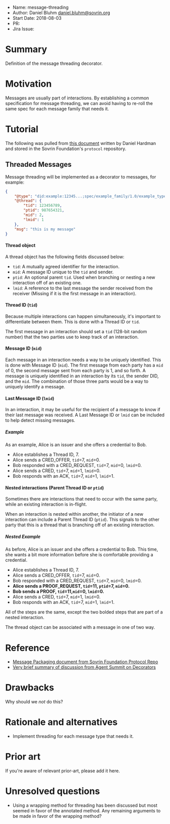 - Name: message-threading
- Author: Daniel Bluhm <daniel.bluhm@sovrin.org>
- Start Date: 2018-08-03
- PR:
- Jira Issue:

# Summary
[summary]: #summary

Definition of the message threading decorator.

# Motivation
[motivation]: #motivation

Messages are usually part of interactions. By establishing a common specification for message threading, we can avoid
having to re-roll the same spec for each message family that needs it.

# Tutorial
[tutorial]: #tutorial

The following was pulled from [this
document](https://raw.githubusercontent.com/sovrin-foundation/protocol/master/janus/message-packaging.md) written by
Daniel Hardman and stored in the Sovrin Foundation's `protocol` repository.

## Threaded Messages
Message threading will be implemented as a decorator to messages, for example:
```json
{
    "@type": "did:example:12345...;spec/example_family/1.0/example_type",
	"@thread": {
	    "tid": 123456789,
		"ptid": 987654321,
		"mid": 2,
		"lmid": 1
	},
	"msg": "this is my message"
}
```

#### Thread object
A thread object has the following fields discussed below:

* `tid`: A mutually agreed identifier for the interaction.
* `mid`: A message ID unique to the `tid` and sender.
* `ptid`: An optional parent `tid`. Used when branching or nesting a new interaction off of an existing one.
* `lmid`: A reference to the last message the sender received from the receiver (Missing if it is the first message in
  an interaction).

#### Thread ID (`tid`)
Because multiple interactions can happen simultaneously, it's important to differentiate between them. This is done with
a Thread ID or `tid`.

The first message in an interaction should set a `tid` (128-bit random number) that the two parties use to keep track of
an interaction.

#### Message ID (`mid`)
Each message in an interaction needs a way to be uniquely identified. This is done with Message ID (`mid`). The first
message from each party has a `mid` of 0, the second message sent from each party is 1, and so forth. A message is
uniquely identified in an interaction by its `tid`, the sender DID, and the `mid`. The combination of those three parts
would be a way to uniquely identify a message.

#### Last Message ID (`lmid`)
In an interaction, it may be useful for the recipient of a message to know if their last message was received. A Last
Message ID or `lmid` can be included to help detect missing messages.

##### Example
As an example, Alice is an issuer and she offers a credential to Bob.

* Alice establishes a Thread ID, 7.
* Alice sends a CRED_OFFER, `tid`=7, `mid`=0. 
* Bob responded with a CRED_REQUEST, `tid`=7, `mid`=0, `lmid`=0.
* Alice sends a CRED, `tid`=7, `mid`=1, `lmid`=0.
* Bob responds with an ACK, `tid`=7, `mid`=1, `lmid`=1.

#### Nested interactions (Parent Thread ID or `ptid`)
Sometimes there are interactions that need to occur with the same party, while an existing interaction is in-flight.

When an interaction is nested within another, the initiator of a new interaction can include a Parent Thread ID
(`ptid`). This signals to the other party that this is a thread that is branching off of an existing interaction.

##### Nested Example
As before, Alice is an issuer and she offers a credential to Bob. This time, she wants a bit more information before she
is comfortable providing a credential.

* Alice establishes a Thread ID, 7.
* Alice sends a CRED_OFFER, `tid`=7, `mid`=0. 
* Bob responded with a CRED_REQUEST, `tid`=7, `mid`=0, `lmid`=0.
* **Alice sends a PROOF_REQUEST, `tid`=11, `ptid`=7, `mid`=0.**
* **Bob sends a PROOF, `tid`=11,`mid`=0, `lmid`=0.**
* Alice sends a CRED, `tid`=7, `mid`=1, `lmid`=0.
* Bob responds with an ACK, `tid`=7, `mid`=1, `lmid`=1.

All of the steps are the same, except the two bolded steps that are part of a nested interaction.

The thread object can be associated with a message in one of two way.

# Reference
[reference]: #reference

- [Message Packaging document from Sovrin Foundation Protocol Repo](https://raw.githubusercontent.com/sovrin-foundation/protocol/master/janus/message-packaging.md)
- [Very brief summary of discussion from Agent Summit on Decorators](https://docs.google.com/presentation/d/1l-po2IKVhXZHKlgpLba2RGq0Md9Rf19lDLEXMKwLdco/edit#slide=id.g29a85e4573632dc4_58)

# Drawbacks
[drawbacks]: #drawbacks

Why should we *not* do this?

# Rationale and alternatives
[alternatives]: #alternatives

- Implement threading for each message type that needs it.

# Prior art
[prior-art]: #prior-art

If you're aware of relevant prior-art, please add it here.

# Unresolved questions
[unresolved]: #unresolved-questions

- Using a wrapping method for threading has been discussed but most seemed in favor of the annotated method. Any
  remaining arguments to be made in favor of the wrapping method?
